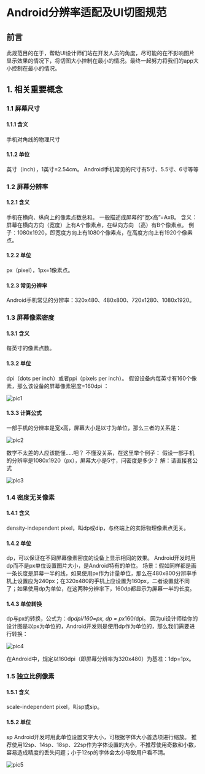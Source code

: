 # Android分辨率适配及UI切图规范

## 前言
此规范目的在于，帮助UI设计师们站在开发人员的角度，尽可能的在不影响图片显示效果的情况下，将切图大小控制在最小的情况。最终一起努力将我们的app大小控制在最小的情况。
        
## 1.  相关重要概念
### 1.1  屏幕尺寸
#### 1.1.1 含义
手机对角线的物理尺寸

#### 1.1.2 单位
英寸（inch），1英寸=2.54cm。
Android手机常见的尺寸有5寸、5.5寸、6寸等等

### 1.2  屏幕分辨率
#### 1.2.1 含义
手机在横向、纵向上的像素点数总和。
一般描述成屏幕的”宽x高”=AxB。
含义：屏幕在横向方向（宽度）上有A个像素点，在纵向方向 （高）有B个像素点。
例子：1080x1920，即宽度方向上有1080个像素点，在高度方向上有1920个像素点。

#### 1.2.2 单位
px（pixel），1px=1像素点。

#### 1.2.3  常见分辨率
Android手机常见的分辨率：320x480、480x800、720x1280、1080x1920。

### 1.3  屏幕像素密度
#### 1.3.1 含义
每英寸的像素点数。

#### 1.3.2 单位
dpi（dots per inch）或者ppi（pixels per inch）。
假设设备内每英寸有160个像素，那么该设备的屏幕像素密度=160dpi ：

![pic1](pictures/pic1.png)

#### 1.3.3 计算公式
一部手机的分辨率是宽x高，屏幕大小是以寸为单位，那么三者的关系是：

![pic2](pictures/pic2.png)

数学不太差的人应该能懂…..吧？
不懂没关系，在这里举个例子：
假设一部手机的分辨率是1080x1920（px），屏幕大小是5寸，问密度是多少？
解：请直接套公式

![pic3](pictures/pic3.png)

### 1.4  密度无关像素
#### 1.4.1 含义
density-independent pixel，叫dp或dip，与终端上的实际物理像素点无关。

#### 1.4.2 单位
dp，可以保证在不同屏幕像素密度的设备上显示相同的效果。
Android开发时用dp而不是px单位设置图片大小，是Android特有的单位。
场景：假如同样都是画一条长度是屏幕一半的线，如果使用px作为计量单位，那么在480x800分辨率手机上设置应为240px；在320x480的手机上应设置为160px，二者设置就不同了；如果使用dp为单位，在这两种分辨率下，160dp都显示为屏幕一半的长度。

#### 1.4.3 单位转换
dp与px的转换，公式为：dp*dpi/160=px, dp = px*160/dpi。
因为ui设计师给你的设计图是以px为单位的，Android开发则是使用dp作为单位的，那么我们需要进行转换：

![pic4](pictures/pic4.png)

在Android中，规定以160dpi（即屏幕分辨率为320x480）为基准：1dp=1px。

### 1.5  独立比例像素
#### 1.5.1 含义
scale-independent pixel，叫sp或sip。

#### 1.5.2 单位
sp
Android开发时用此单位设置文字大小，可根据字体大小首选项进行缩放。
推荐使用12sp、14sp、18sp、22sp作为字体设置的大小，不推荐使用奇数和小数，容易造成精度的丢失问题；小于12sp的字体会太小导致用户看不清。

![pic5](pictures/pic5.png)
